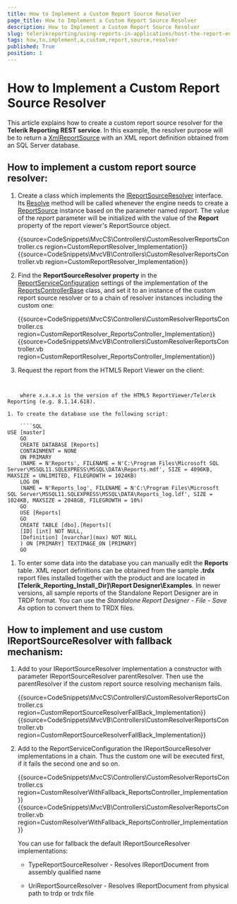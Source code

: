 ```yaml
---
title: How to Implement a Custom Report Source Resolver
page_title: How to Implement a Custom Report Source Resolver 
description: How to Implement a Custom Report Source Resolver
slug: telerikreporting/using-reports-in-applications/host-the-report-engine-remotely/telerik-reporting-rest-services/rest-service-report-source-resolver/how-to-implement-a-custom-report-source-resolver
tags: how,to,implement,a,custom,report,source,resolver
published: True
position: 1
---
```


# How to Implement a Custom Report Source Resolver

This article explains how to create a custom report source resolver for the __Telerik Reporting REST service__. In this example, the resolver purpose will be to return a [XmlReportSource](/reporting/api/Telerik.Reporting.XmlReportSource) with an XML report definition obtained from an SQL Server database. 

## How to implement a custom report source resolver:

1. Create a class which implements the  [IReportSourceResolver](/reporting/api/Telerik.Reporting.Services.IReportSourceResolver) interface. Its [Resolve](/reporting/api/Telerik.Reporting.Services.IReportSourceResolver#Telerik_Reporting_Services_IReportSourceResolver_Resolve_System_String_Telerik_Reporting_Services_OperationOrigin_System_Collections_Generic_IDictionary{System_String_System_Object}_) method will be called whenever the engine needs to create a [ReportSource](/reporting/api/Telerik.Reporting.ReportSource) instance based on the parameter named *report*. The value of the *report* parameter will be initialized with the value of the __Report__ property of the report viewer's ReportSource object. 

	{{source=CodeSnippets\MvcCS\Controllers\CustomResolverReportsController.cs region=CustomReportResolver_Implementation}}
	{{source=CodeSnippets\MvcVB\Controllers\CustomResolverReportsController.vb region=CustomReportResolver_Implementation}}

1. Find the __ReportSourceResolver property__ in the [ReportServiceConfiguration](/reporting/api/Telerik.Reporting.Services.WebApi.ReportsControllerBase#Telerik_Reporting_Services_WebApi_ReportsControllerBase_ReportServiceConfiguration) settings of the implementation of the [ReportsControllerBase](/reporting/api/Telerik.Reporting.Services.WebApi.ReportsControllerBase) class, and set it to an instance of the custom report source resolver or to a chain of resolver instances including the custom one: 

	{{source=CodeSnippets\MvcCS\Controllers\CustomResolverReportsController.cs region=CustomReportResolver_ReportsController_Implementation}}
	{{source=CodeSnippets\MvcVB\Controllers\CustomResolverReportsController.vb region=CustomReportResolver_ReportsController_Implementation}}

1. Request the report from the HTML5 Report Viewer on the client: 
    
	````JavaScript
<script type="text/javascript">
		$(document).ready(function () {
				$("#reportViewer1").telerik_ReportViewer({
					serviceUrl: "api/reports/",
					reportSource: { report: 1 }
			});
		});
	</script>
````

	where x.x.x.x is the version of the HTML5 ReportViewer/Telerik Reporting (e.g. 8.1.14.618). 

1. To create the database use the following script: 
    
	````SQL
USE [master]
	GO
	CREATE DATABASE [Reports]
	CONTAINMENT = NONE
	ON PRIMARY
	(NAME = N'Reports', FILENAME = N'C:\Program Files\Microsoft SQL Server\MSSQL11.SQLEXPRESS\MSSQL\DATA\Reports.mdf', SIZE = 4096KB, MAXSIZE = UNLIMITED, FILEGROWTH = 1024KB)
	LOG ON
	(NAME = N'Reports_log', FILENAME = N'C:\Program Files\Microsoft SQL Server\MSSQL11.SQLEXPRESS\MSSQL\DATA\Reports_log.ldf', SIZE = 1024KB, MAXSIZE = 2048GB, FILEGROWTH = 10%)
	GO
	USE [Reports]
	GO
	CREATE TABLE [dbo].[Reports](
	[ID] [int] NOT NULL,
	[Definition] [nvarchar](max) NOT NULL
	) ON [PRIMARY] TEXTIMAGE_ON [PRIMARY]
	GO
````

1. To enter some data into the database you can manually edit the __Reports__ table. XML report definitions can be obtained from the sample __.trdx__ report files installed together with the product and are located in __[Telerik_Reporting_Install_Dir]\Report Designer\Examples__. In newer versions, all sample reports of the Standalone Report Designer are in TRDP format. You can use the *Standalone Report Designer - File - Save As* option to convert them to TRDX files. 

## How to implement and use custom IReportSourceResolver with fallback mechanism:

1. Add to your IReportSourceResolver implementation a constructor with parameter IReportSourceResolver parentResolver. Then use the parentResolver if the custom report source resolving mechanism fails. 

	{{source=CodeSnippets\MvcCS\Controllers\CustomResolverReportsController.cs region=CustomReportSourceResolverFallBack_Implementation}}
	{{source=CodeSnippets\MvcVB\Controllers\CustomResolverReportsController.vb region=CustomReportSourceResolverFallBack_Implementation}}

1. Add to the ReportServiceConfiguration the IReportSourceResolver implementations in a chain. Thus the custom one will be executed first, if it fails the second one and so on. 

	{{source=CodeSnippets\MvcCS\Controllers\CustomResolverReportsController.cs region=CustomResolverWithFallback_ReportsController_Implementation}}
	{{source=CodeSnippets\MvcVB\Controllers\CustomResolverReportsController.vb region=CustomResolverWithFallback_ReportsController_Implementation}}

	You can use for fallback the default IReportSourceResolver implementations: 
	
	+ TypeReportSourceResolver - Resolves IReportDocument from assembly qualified name

	+ UriReportSourceResolver - Resolves IReportDocument from physical path to trdp or trdx file 
